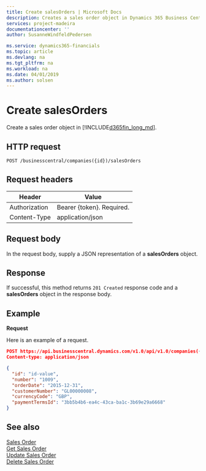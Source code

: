 ```yaml
---
title: Create salesOrders | Microsoft Docs
description: Creates a sales order object in Dynamics 365 Business Central. 
services: project-madeira
documentationcenter: ''
author: SusanneWindfeldPedersen

ms.service: dynamics365-financials
ms.topic: article
ms.devlang: na
ms.tgt_pltfrm: na
ms.workload: na
ms.date: 04/01/2019
ms.author: solsen
---
```


# Create salesOrders
Create a sales order object in [!INCLUDE[d365fin_long_md](../../includes/d365fin_long_md.md)].

## HTTP request

```
POST /businesscentral/companies({id})/salesOrders
```

## Request headers

|Header         |Value                        |
|---------------|-----------------------------|
|Authorization  |Bearer {token}. Required.    |
|Content-Type   |application/json             |

## Request body
In the request body, supply a JSON representation of a **salesOrders** object.

## Response
If successful, this method returns ```201 Created``` response code and a **salesOrders** object in the response body.

## Example

**Request**

Here is an example of a request.

```json
POST https://api.businesscentral.dynamics.com/v1.0/api/v1.0/companies({id})/salesOrders
Content-type: application/json

{
  "id": "id-value",
  "number": "1009",
  "orderDate": "2015-12-31",
  "customerNumber": "GL00000008",
  "currencyCode": "GBP",
  "paymentTermsId": "3bb5b4b6-ea4c-43ca-ba1c-3b69e29a6668"
}
```

## See also

[Sales Order](../resources/dynamics_salesorder.md)  
[Get Sales Order](../api/dynamics_salesorder_get.md)  
[Update Sales Order](../api/dynamics_salesorder_update.md)  
[Delete Sales Order](../api/dynamics_salesorder_delete.md)  